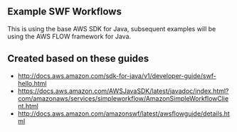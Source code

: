 ## Example SWF Workflows

This is using the base AWS SDK for Java, subsequent examples will be using the AWS FLOW framework for Java.

## Created based on these guides

* http://docs.aws.amazon.com/sdk-for-java/v1/developer-guide/swf-hello.html
* https://docs.aws.amazon.com/AWSJavaSDK/latest/javadoc/index.html?com/amazonaws/services/simpleworkflow/AmazonSimpleWorkflowClient.html
* http://docs.aws.amazon.com/amazonswf/latest/awsflowguide/details.html